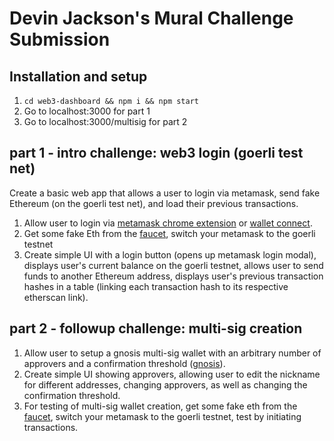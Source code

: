 # Devin Jackson's Mural Challenge Submission

## Installation and setup
1. `cd web3-dashboard && npm i && npm start`
2. Go to localhost:3000 for part 1
3. Go to localhost:3000/multisig for part 2 

## part 1 - intro challenge: web3 login (goerli test net)
Create a basic web app that allows a user to login via metamask, send fake Ethereum (on the goerli test net), and load their previous transactions.
1. Allow user to login via [metamask chrome extension](https://chrome.google.com/webstore/detail/metamask/nkbihfbeogaeaoehlefnkodbefgpgknn?hl=en) or [wallet connect](https://walletconnect.com/).
2. Get some fake Eth from the [faucet](https://goerlifaucet.com/), switch your metamask to the goerli testnet
3. Create simple UI with a login button (opens up metamask login modal), displays user's current balance on the goerli testnet, allows user to send funds to another Ethereum address, displays user's previous transaction hashes in a table (linking each transaction hash to its respective etherscan link).

## part 2 - followup challenge: multi-sig creation
1. Allow user to setup a gnosis multi-sig wallet with an arbitrary number of approvers and a confirmation threshold ([gnosis](https://help.gnosis-safe.io/en/articles/3876461-create-a-safe)).
3. Create simple UI showing approvers, allowing user to edit the nickname for different addresses, changing approvers, as well as changing the confirmation threshold.
4. For testing of multi-sig wallet creation, get some fake eth from the [faucet](https://goerlifaucet.com/), switch your metamask to the goerli testnet, test by initiating transactions. 